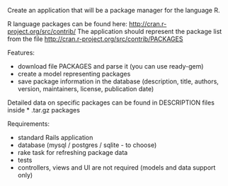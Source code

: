 Create an application that will be a package manager for the language R.

R language packages can be found here: http://cran.r-project.org/src/contrib/
The application should represent the package list from the file http://cran.r-project.org/src/contrib/PACKAGES

Features:
- download file PACKAGES and parse it (you can use ready-gem)
- create a model representing packages
- save package information in the database (description, title, authors, version, maintainers, license, publication date)

Detailed data on specific packages can be found in DESCRIPTION files inside * .tar.gz packages

Requirements:
- standard Rails application
- database (mysql / postgres / sqlite - to choose)
- rake task for refreshing package data
- tests
- controllers, views and UI are not required (models and data support only)

